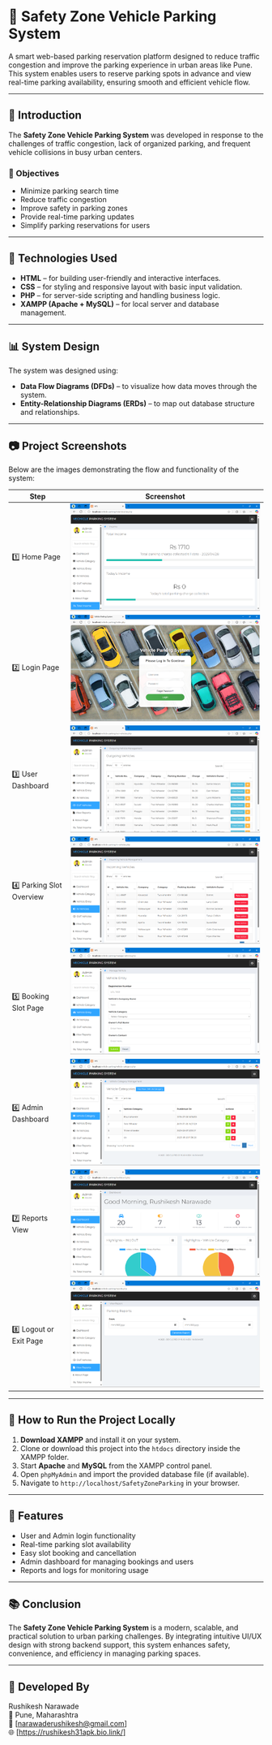 # 🚗 Safety Zone Vehicle Parking System

A smart web-based parking reservation platform designed to reduce traffic congestion and improve the parking experience in urban areas like Pune. This system enables users to reserve parking spots in advance and view real-time parking availability, ensuring smooth and efficient vehicle flow.

---

## 📌 Introduction

The **Safety Zone Vehicle Parking System** was developed in response to the challenges of traffic congestion, lack of organized parking, and frequent vehicle collisions in busy urban centers.

### 🧠 Objectives

- Minimize parking search time
- Reduce traffic congestion
- Improve safety in parking zones
- Provide real-time parking updates
- Simplify parking reservations for users

---

## 🔧 Technologies Used

- **HTML** – for building user-friendly and interactive interfaces.
- **CSS** – for styling and responsive layout with basic input validation.
- **PHP** – for server-side scripting and handling business logic.
- **XAMPP (Apache + MySQL)** – for local server and database management.

---

## 📊 System Design

The system was designed using:

- **Data Flow Diagrams (DFDs)** – to visualize how data moves through the system.
- **Entity-Relationship Diagrams (ERDs)** – to map out database structure and relationships.

---

## 📷 Project Screenshots

Below are the images demonstrating the flow and functionality of the system:

| Step | Screenshot |
|------|------------|
| 1️⃣ Home Page | ![](images/one.png) |
| 2️⃣ Login Page |  ![](images/eight.png) |
| 3️⃣ User Dashboard | ![](images/three.png) |
| 4️⃣ Parking Slot Overview | ![](images/four.png) |
| 5️⃣ Booking Slot Page | ![](images/five.png) |
| 6️⃣ Admin Dashboard | ![](images/six.png) |
| 7️⃣ Reports View | ![](images/seven.png) |
| 8️⃣ Logout or Exit Page |![](images/two.png) |


---

## 🏁 How to Run the Project Locally

1. **Download XAMPP** and install it on your system.
2. Clone or download this project into the `htdocs` directory inside the XAMPP folder.
3. Start **Apache** and **MySQL** from the XAMPP control panel.
4. Open `phpMyAdmin` and import the provided database file (if available).
5. Navigate to `http://localhost/SafetyZoneParking` in your browser.

---

## 🚀 Features

- User and Admin login functionality
- Real-time parking slot availability
- Easy slot booking and cancellation
- Admin dashboard for managing bookings and users
- Reports and logs for monitoring usage

---

## 📚 Conclusion

The **Safety Zone Vehicle Parking System** is a modern, scalable, and practical solution to urban parking challenges. By integrating intuitive UI/UX design with strong backend support, this system enhances safety, convenience, and efficiency in managing parking spaces.

---

## 👤 Developed By

Rushikesh Narawade  
📍 Pune, Maharashtra  
📧 [narawaderushikesh@gmail.com]  
🌐 [https://rushikesh31apk.bio.link/]

